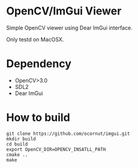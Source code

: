 # OpenCV/ImGui Viewer

Simple OpenCV viewer using Dear ImGui interface.

Only testd on MacOSX.

# Dependency

- OpenCV>3.0
- SDL2
- Dear ImGui

# How to build

```
git clone https://github.com/ocornut/imgui.git
mkdir build
cd build
export OpenCV_DIR=OPENCV_INSATLL_PATH
cmake ..
make
```
